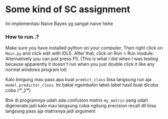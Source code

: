 # Some kind of SC assignment

Ini implementasi Naive Bayes yg sangat naive hehe

### How to run..?

Make sure you have installed python on your computer. Then right click on `Main.py` and click edit with IDLE. After that, click on Run > Run module. Alternatively you can just press F5. (This is what I did when I was testing because apparently it doesn't run when you just double click it like any normal windows program lol)

Kalo bingung mau pass apa buat `predict_class` bisa langsung run aja `model.predictor_class`. Ini bakal ngembaliin label-label hasil buat dicoba coba ( ͡° ͜ʖ ͡°)

Btw di programnya udah ada confusion matrix `my_matrix` yang udah digenerate jadi kalo mau langsung coba ngitung precision recall dll bisa langsung pass aja matrixnya jadi argument